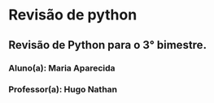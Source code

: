 # Revisão de python
## Revisão de Python para o 3° bimestre.
### Aluno(a): Maria Aparecida
### Professor(a): Hugo Nathan
